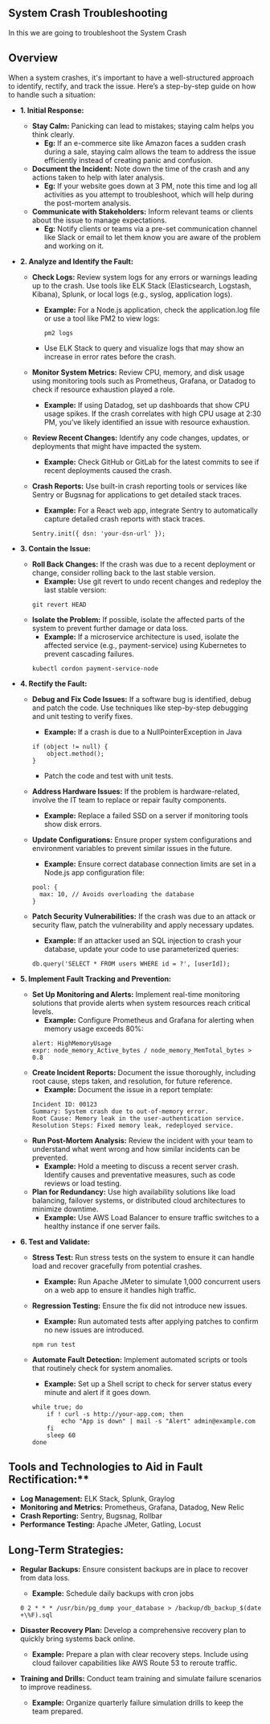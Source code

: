## System Crash Troubleshooting
In this we are going to troubleshoot the System Crash

## Overview
When a system crashes, it's important to have a well-structured approach to identify, rectify, and track the issue. Here’s a step-by-step guide on how to handle such a situation:

- **1. Initial Response:**
  - **Stay Calm:** Panicking can lead to mistakes; staying calm helps you think clearly.
    - **Eg:** If an e-commerce site like Amazon faces a sudden crash during a sale, staying calm allows the team to address the issue efficiently instead of creating panic and confusion.
  - **Document the Incident:** Note down the time of the crash and any actions taken to help with later analysis.
    - **Eg:** If your website goes down at 3 PM, note this time and log all activities as you attempt to troubleshoot, which will help during the post-mortem analysis.
  - **Communicate with Stakeholders:** Inform relevant teams or clients about the issue to manage expectations.
    - **Eg:** Notify clients or teams via a pre-set communication channel like Slack or email to let them know you are aware of the problem and working on it.
 
- **2. Analyze and Identify the Fault:**
  - **Check Logs:** Review system logs for any errors or warnings leading up to the crash. Use tools like ELK Stack (Elasticsearch, Logstash, Kibana), Splunk, or local logs (e.g., syslog, application logs).
    - **Example:** For a Node.js application, check the application.log file or use a tool like PM2 to view logs:
      ```
      pm2 logs
      ```
    - Use ELK Stack to query and visualize logs that may show an increase in error rates before the crash.
      
  - **Monitor System Metrics:** Review CPU, memory, and disk usage using monitoring tools such as Prometheus, Grafana, or Datadog to check if resource exhaustion played a role.
    - **Example:** If using Datadog, set up dashboards that show CPU usage spikes. If the crash correlates with high CPU usage at 2:30 PM, you’ve likely identified an issue with resource exhaustion.
      
  - **Review Recent Changes:** Identify any code changes, updates, or deployments that might have impacted the system.
    - **Example:** Check GitHub or GitLab for the latest commits to see if recent deployments caused the crash.
      
  - **Crash Reports:** Use built-in crash reporting tools or services like Sentry or Bugsnag for applications to get detailed stack traces.
    - **Example:** For a React web app, integrate Sentry to automatically capture detailed crash reports with stack traces.
    ```
    Sentry.init({ dsn: 'your-dsn-url' });
    ```
 
- **3. Contain the Issue:**
  - **Roll Back Changes:** If the crash was due to a recent deployment or change, consider rolling back to the last stable version.
    - **Example:** Use git revert to undo recent changes and redeploy the last stable version:
    ```
    git revert HEAD
    ```
  - **Isolate the Problem:** If possible, isolate the affected parts of the system to prevent further damage or data loss.
    - **Example:** If a microservice architecture is used, isolate the affected service (e.g., payment-service) using Kubernetes to prevent cascading failures.
    ```
    kubectl cordon payment-service-node
    ```
 
- **4. Rectify the Fault:**
  - **Debug and Fix Code Issues:** If a software bug is identified, debug and patch the code. Use techniques like step-by-step debugging and unit testing to verify fixes.
    - **Example:** If a crash is due to a NullPointerException in Java
    ```
    if (object != null) {
        object.method();
    }
    ```
    - Patch the code and test with unit tests.
      
  - **Address Hardware Issues:** If the problem is hardware-related, involve the IT team to replace or repair faulty components.
    - **Example:** Replace a failed SSD on a server if monitoring tools show disk errors.
      
  - **Update Configurations:** Ensure proper system configurations and environment variables to prevent similar issues in the future.
    - **Example:** Ensure correct database connection limits are set in a Node.js app configuration file:
    ```
    pool: {
      max: 10, // Avoids overloading the database
    }
    ```
  - **Patch Security Vulnerabilities:** If the crash was due to an attack or security flaw, patch the vulnerability and apply necessary updates.
    - **Example:** If an attacker used an SQL injection to crash your database, update your code to use parameterized queries:
    ```
    db.query('SELECT * FROM users WHERE id = ?', [userId]);
    ```
 
- **5. Implement Fault Tracking and Prevention:**
  - **Set Up Monitoring and Alerts:** Implement real-time monitoring solutions that provide alerts when system resources reach critical levels.
    - **Example:** Configure Prometheus and Grafana for alerting when memory usage exceeds 80%:
    ```
    alert: HighMemoryUsage
    expr: node_memory_Active_bytes / node_memory_MemTotal_bytes > 0.8
    ```
  - **Create Incident Reports:** Document the issue thoroughly, including root cause, steps taken, and resolution, for future reference.
    - **Example:** Document the issue in a report template:
    ```
    Incident ID: 00123
    Summary: System crash due to out-of-memory error.
    Root Cause: Memory leak in the user-authentication service.
    Resolution Steps: Fixed memory leak, redeployed service.
    ```
  - **Run Post-Mortem Analysis:** Review the incident with your team to understand what went wrong and how similar incidents can be prevented.
    - **Example:** Hold a meeting to discuss a recent server crash. Identify causes and preventative measures, such as code reviews or load testing.
  - **Plan for Redundancy:** Use high availability solutions like load balancing, failover systems, or distributed cloud architectures to minimize downtime.
    - **Example:** Use AWS Load Balancer to ensure traffic switches to a healthy instance if one server fails.
 
- **6. Test and Validate:**
  - **Stress Test:** Run stress tests on the system to ensure it can handle load and recover gracefully from potential crashes.
    - **Example:** Run Apache JMeter to simulate 1,000 concurrent users on a web app to ensure it handles high traffic.
  - **Regression Testing:** Ensure the fix did not introduce new issues.
    - **Example:** Run automated tests after applying patches to confirm no new issues are introduced.
    ```
    npm run test
    ```
    
  - **Automate Fault Detection:** Implement automated scripts or tools that routinely check for system anomalies.
    - **Example:** Set up a Shell script to check for server status every minute and alert if it goes down.
    ```
    while true; do
        if ! curl -s http://your-app.com; then
            echo "App is down" | mail -s "Alert" admin@example.com
        fi
        sleep 60
    done
    ```

## Tools and Technologies to Aid in Fault Rectification:**
  - **Log Management:** ELK Stack, Splunk, Graylog
  - **Monitoring and Metrics:** Prometheus, Grafana, Datadog, New Relic
  - **Crash Reporting:** Sentry, Bugsnag, Rollbar
  - **Performance Testing:** Apache JMeter, Gatling, Locust
 
## Long-Term Strategies:
  - **Regular Backups:** Ensure consistent backups are in place to recover from data loss.
    - **Example:** Schedule daily backups with cron jobs
    ```
    0 2 * * * /usr/bin/pg_dump your_database > /backup/db_backup_$(date +\%F).sql
    ```
    
  - **Disaster Recovery Plan:** Develop a comprehensive recovery plan to quickly bring systems back online.
    - **Example:** Prepare a plan with clear recovery steps. Include using cloud failover capabilities like AWS Route 53 to reroute traffic.

  - **Training and Drills:** Conduct team training and simulate failure scenarios to improve readiness.
    - **Example:** Organize quarterly failure simulation drills to keep the team prepared.
